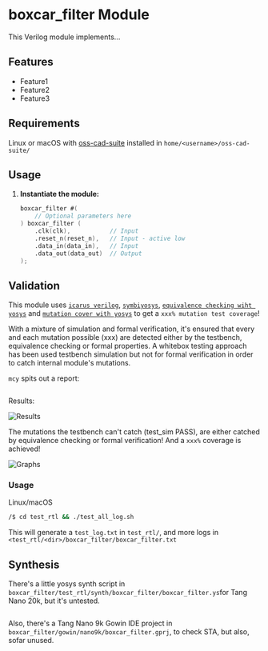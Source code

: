 # boxcar_filter Module

This Verilog module implements...

## Features

* Feature1
* Feature2
* Feature3

## Requirements

Linux or macOS with [oss-cad-suite](https://github.com/YosysHQ/oss-cad-suite-build/releases) installed in `home/<username>/oss-cad-suite/`

## Usage

1. **Instantiate the module:**

   ```verilog
   boxcar_filter #(
       // Optional parameters here 
   ) boxcar_filter (
       .clk(clk),           // Input
       .reset_n(reset_n),   // Input - active low
       .data_in(data_in),   // Input
       .data_out(data_out)  // Output
   );

## Validation

This module uses [`icarus verilog`](https://github.com/steveicarus/iverilog), [`symbiyosys`](https://github.com/YosysHQ/sby), [`equivalence checking wiht yosys`](https://github.com/YosysHQ/eqy) and [`mutation cover with yosys`](https://github.com/YosysHQ/mcy) to get a `xxx% mutation test coverage`!

With a mixture of simulation and formal verification, it's ensured that every and each mutation possible (xxx) are detected either by the testbench, equivalence checking or formal properties. A whitebox testing approach has been used testbench simulation but not for formal verification in order to catch internal module's mutations.

`mcy` spits out a report:

```

```

Results: 

![Results](./images/mcy_results.png)

The mutations the testbench can't catch (test_sim PASS), are either catched by equivalence checking or formal verification! And a `xxx%` coverage is achieved!

![Graphs](./images/mcy_graphs.png)

### Usage

Linux/macOS
```bash
/$ cd test_rtl && ./test_all_log.sh
```

This will generate a `test_log.txt` in `test_rtl/`, and more logs in `<test_rtl/<dir>/boxcar_filter/boxcar_filter.txt`

## Synthesis

There's a little yosys synth script in `boxcar_filter/test_rtl/synth/boxcar_filter/boxcar_filter.ys`for Tang Nano 20k, but it's untested.

```

```

Also, there's a Tang Nano 9k Gowin IDE project in `boxcar_filter/gowin/nano9k/boxcar_filter.gprj`, to check STA, but also, sofar unused.
